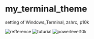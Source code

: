 # my_terminal_theme
setting of Windows_Terminal, zshrc, p10k 

![refference](https://github.com/Holychung/My_Terminal_Theme "link")
![tuturial](https://holychung.medium.com/%E5%88%86%E4%BA%AB-oh-my-zsh-powerlevel10k-%E5%BF%AB%E9%80%9F%E6%89%93%E9%80%A0%E5%A5%BD%E7%9C%8B%E5%A5%BD%E7%94%A8%E7%9A%84-command-line-%E7%92%B0%E5%A2%83-f66846117921 "link")
![powerlevel10k](https://github.com/romkatv/powerlevel10k#meslo-nerd-font-patched-for-powerlevel10k "link")
